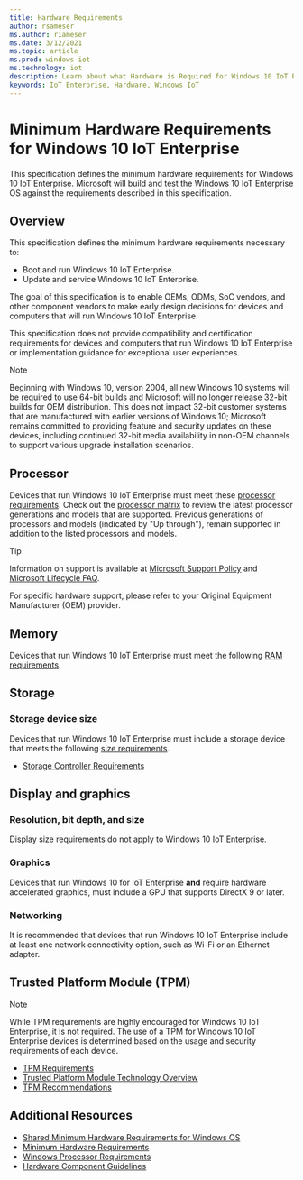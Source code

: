 ```yaml
---
title: Hardware Requirements
author: rsameser
ms.author: riameser
ms.date: 3/12/2021
ms.topic: article
ms.prod: windows-iot
ms.technology: iot
description: Learn about what Hardware is Required for Windows 10 IoT Enterprise.
keywords: IoT Enterprise, Hardware, Windows IoT
---
```


# Minimum Hardware Requirements for Windows 10 IoT Enterprise
This specification defines the minimum hardware requirements for Windows 10 IoT Enterprise. Microsoft will build and test the Windows 10 IoT Enterprise OS against the requirements described in this specification.

## Overview
This specification defines the minimum hardware requirements necessary to:
* Boot and run Windows 10 IoT Enterprise.
* Update and service Windows 10 IoT Enterprise.

The goal of this specification is to enable OEMs, ODMs, SoC vendors, and other component vendors to make early design decisions for devices and computers that will run Windows 10 IoT Enterprise.

This specification does not provide compatibility and certification requirements for devices and computers that run Windows 10 IoT Enterprise or implementation guidance for exceptional user experiences.

> [!NOTE]
> Beginning with Windows 10, version 2004, all new Windows 10 systems will be required to use 64-bit builds and Microsoft will no longer release 32-bit builds for OEM distribution. This does not impact 32-bit customer systems that are manufactured with earlier versions of Windows 10; Microsoft remains committed to providing feature and security updates on these devices, including continued 32-bit media availability in non-OEM channels to support various upgrade installation scenarios.

## Processor
Devices that run Windows 10 IoT Enterprise must meet these [processor requirements](https://docs.microsoft.com/windows-hardware/design/minimum/minimum-hardware-requirements-overview#31-processor). Check out the [processor matrix](https://docs.microsoft.com/windows-hardware/design/minimum/windows-processor-requirements#windows-iot-enterprise--embedded-processors) to review the latest processor generations and models that are supported. Previous generations of processors and models (indicated by "Up through"), remain supported in addition to the listed processors and models.

> [!TIP]
>
> Information on support is available at [Microsoft Support Policy](https://support.microsoft.com/lifecycle) and [Microsoft Lifecycle FAQ](https://support.microsoft.com/help/18581).
>
> For specific hardware support, please refer to your Original Equipment Manufacturer (OEM) provider.

## Memory
Devices that run Windows 10 IoT Enterprise must meet the following [RAM requirements](https://docs.microsoft.com/windows-hardware/design/minimum/minimum-hardware-requirements-overview#32-memory).

## Storage
### Storage device size
Devices that run Windows 10 IoT Enterprise must include a storage device that meets the following [size requirements](https://docs.microsoft.com/windows-hardware/design/minimum/minimum-hardware-requirements-overview#331-storage-device-size).

* [Storage Controller Requirements](https://docs.microsoft.com/windows-hardware/design/minimum/minimum-hardware-requirements-overview#332-storage-controller)

## Display and graphics
### Resolution, bit depth, and size
Display size requirements do not apply to Windows 10 IoT Enterprise.

### Graphics
Devices that run Windows 10 for IoT Enterprise **and** require hardware accelerated graphics, must include a GPU that supports DirectX 9 or later.

### Networking
It is recommended that devices that run Windows 10 IoT Enterprise include at least one network connectivity option, such as Wi-Fi or an Ethernet adapter.

## Trusted Platform Module (TPM)
> [!NOTE]
>
> While TPM requirements are highly encouraged for Windows 10 IoT Enterprise, it is not required. The use of a TPM for Windows 10 IoT Enterprise devices is determined based on the usage and security requirements of each device.

* [TPM Requirements](https://docs.microsoft.com/windows-hardware/design/minimum/minimum-hardware-requirements-overview#37-trusted-platform-module-tpm)
* [Trusted Platform Module Technology Overview](https://docs.microsoft.com/windows/security/information-protection/tpm/trusted-platform-module-overview)
* [TPM Recommendations](https://docs.microsoft.com/windows/security/information-protection/tpm/tpm-recommendations)

## Additional Resources
* [Shared Minimum Hardware Requirements for Windows OS](https://docs.microsoft.com/windows-hardware/design/minimum/minimum-hardware-requirements-overview#section-60---shared-minimum-hardware-requirements-for-components)
* [Minimum Hardware Requirements](https://docs.microsoft.com/windows-hardware/design/minimum/minimum-hardware-requirements-overview)
* [Windows Processor Requirements](https://docs.microsoft.com/windows-hardware/design/minimum/windows-processor-requirements)
* [Hardware Component Guidelines](https://docs.microsoft.com/windows-hardware/design/component-guidelines/components)
